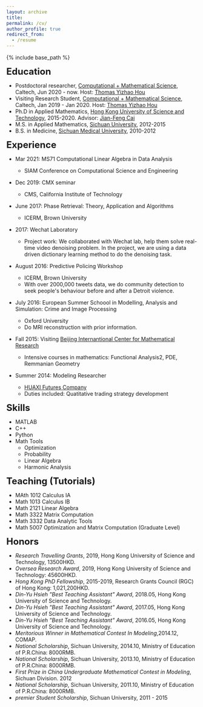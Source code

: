 ```yaml
---
layout: archive
title: 
permalink: /cv/
author_profile: true
redirect_from:
  - /resume
---
```


{% include base_path %}



<span style="font-size:18pt;">**Education**</span>
* Postdoctoral researcher, [Computational + Mathematical Science](http://cms.caltech.edu), Caltech, Jun 2020 - now. Host: [Thomas Yizhao Hou](http://users.cms.caltech.edu/~hou/)
* Visiting Research Student, [Computational + Mathematical Science](http://cms.caltech.edu), Caltech, Jan 2019 - Jan 2020. Host: [Thomas Yizhao Hou](http://users.cms.caltech.edu/~hou/)
* Ph.D in Applied Mathematics, [Hong Kong University of Science and Technology](http://www.math.ust.hk/), 2015-2020. Advisor: [‪Jian-Feng Cai‬](https://www.math.ust.hk/~jfcai/)
* M.S. in Applied Mathematics, [Sichuan University](http://en.scu.edu.cn/), 2012-2015
* B.S. in Medicine, [Sichuan Medical University](http://wcums.scu.edu.cn/index/wzsy.htm), 2010-2012



<span style="font-size:18pt;">**Experience**</span>
* Mar 2021: MS71 Computational Linear Algebra in Data Analysis
  * SIAM Conference on Computational Science and Engineering
  
* Dec 2019: CMX seminar
  * CMS, California Institute of Technology
  
* June 2017: Phase Retrieval: Theory, Application and Algorithms 
  * ICERM, Brown University

* 2017: Wechat Laboratory
  * Project work: We collaborated with Wechat lab, help them solve real-time video denoising problem. In the project, we are using a data driven dictionary learning method to do the denoising task.

* August 2016: Predictive Policing Workshop
  * ICERM, Brown University
  * With over 2000,000 tweets data, we do community detection to seek people's behaviour before and after a Detroit violence.
  
* July 2016: European Summer Schoool in Modelling, Analysis and Simulation: Crime and Image Processing
  * Oxford University
  * Do MRI reconstruction with prior information.

* Fall 2015: Visiting  [Beijing Internantional Center for Mathematical Research](http://bicmr.pku.edu.cn/)
  * Intensive courses in mathematics: Functional Analysis2, PDE, Remmanian Geometry

* Summer 2014: Modeling Researcher
  * [HUAXI Futures Company](http://www.hxqh168.com/index.shtml)
  * Duties included: Quatitative trading strategy development

<span style="font-size:18pt;">**Skills**</span>
* MATLAB
* C++
* Python
* Math Tools
  * Optimization
  * Probability
  * Linear Algebra
  * Harmonic Analysis

<span style="font-size:18pt;">**Teaching (Tutorials)**</span>
* MAth 1012 Calculus IA 
* Math 1013 Calculus IB
* Math 2121 Linear Algebra
* Math 3322 Matrix Computation
* Math 3332 Data Analytic Tools
* Math 5007 Optimization and Matrix Computation (Graduate Level)
  
<span style="font-size:18pt;">**Honors**</span>
*  *Research Travelling Grants*, 2019, Hong Kong University of Science and Technology, 13500HKD.
*  *Oversea Research Award*, 2019, Hong Kong University of Science and Technology: 45600HKD.
*  *Hong Kong PhD Fellowship*, 2015-2019, Research Grants Council (RGC) of Hong Kong: 1,021,200HKD.
*  *Din-Yu Hsieh "Best Teaching Assistant" Award*, 2018.05, Hong Kong University of Science and Technology.
*  *Din-Yu Hsieh "Best Teaching Assistant" Award*, 2017.05, Hong Kong University of Science and Technology.
*  *Din-Yu Hsieh "Best Teaching Assistant" Award*, 2016.05, Hong Kong University of Science and Technology.
*  *Meritorious Winner in Mathematical Contest In Modeling*,2014.12, COMAP.
*  *National Scholarship*, Sichuan University, 2014.10, Ministry of Education of P.R.China: 8000RMB.
*  *National Scholarship*, Sichuan University, 2013.10, Ministry of Education of P.R.China: 8000RMB.
*  *First Prize in China Undergraduate Mathematical Contest in Modeling*, Sichuan Division. 2012
*  *National Scholarship*, Sichuan University, 2011.10, Ministry of Education of P.R.China: 8000RMB.
*  *premier Student Scholarship*, Sichuan University, 2011 - 2015



